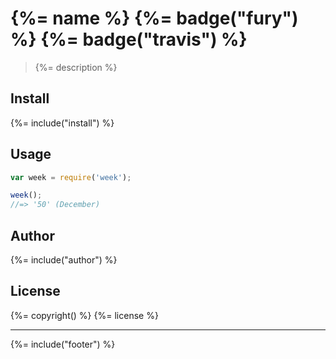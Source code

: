 # {%= name %} {%= badge("fury") %} {%= badge("travis") %}

> {%= description %}

## Install

{%= include("install") %}


## Usage

```js
var week = require('week');

week();
//=> '50' (December)
```


## Author
{%= include("author") %}

## License
{%= copyright() %}
{%= license %}

***

{%= include("footer") %}
